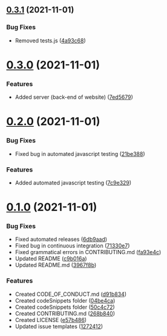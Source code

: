 ## [0.3.1](https://github.com/mitheelgajare/snippets/compare/v0.3.0...v0.3.1) (2021-11-01)


### Bug Fixes

* Removed tests.js ([4a93c68](https://github.com/mitheelgajare/snippets/commit/4a93c68d694a6a28845c435ae6a10d673a90e04e))



# [0.3.0](https://github.com/mitheelgajare/snippets/compare/v0.2.0...v0.3.0) (2021-11-01)


### Features

* Added server (back-end of website) ([7ed5679](https://github.com/mitheelgajare/snippets/commit/7ed5679cc107276cb367499f4e0a2d9b783a62cc))



# [0.2.0](https://github.com/mitheelgajare/snippets/compare/v0.1.0...v0.2.0) (2021-11-01)


### Bug Fixes

* Fixed bug in automated javascript testing ([21be388](https://github.com/mitheelgajare/snippets/commit/21be388b34c823f228fc651bda56a67d0e7f9504))


### Features

* Added automated javascript testing ([7c9e329](https://github.com/mitheelgajare/snippets/commit/7c9e3298eb922ebcc160fff837df6e09f4e6ad13))



# [0.1.0](https://github.com/mitheelgajare/snippets/compare/3967f8b5ce87dcd1c6e43b773d638556de43f960...v0.1.0) (2021-11-01)


### Bug Fixes

* Fixed automated releases ([6db9aad](https://github.com/mitheelgajare/snippets/commit/6db9aad31134aa13a434dba8a83b941560664ed5))
* Fixed bug in continuous integration ([71330e7](https://github.com/mitheelgajare/snippets/commit/71330e78545e42b454561b0db853965e1a09f519))
* Fixed grammatical errors in CONTRIBUTING.md ([fa93e4c](https://github.com/mitheelgajare/snippets/commit/fa93e4cb0ab16c32eb6344cb339b2993e7f87096))
* Updated README ([c9b016a](https://github.com/mitheelgajare/snippets/commit/c9b016acf7a49891479a85336acd2559a6a4afba))
* Updated README.md ([3967f8b](https://github.com/mitheelgajare/snippets/commit/3967f8b5ce87dcd1c6e43b773d638556de43f960))


### Features

* Created CODE_OF_CONDUCT.md ([d91b834](https://github.com/mitheelgajare/snippets/commit/d91b834ac119ed07dc922c9ce0de062f6a3035f0))
* Created codeSnippets folder ([04be4ca](https://github.com/mitheelgajare/snippets/commit/04be4ca01c6f8d35e598d922600f0b919a7a0f8a))
* Created codeSnippets folder ([50c4c72](https://github.com/mitheelgajare/snippets/commit/50c4c721e58f6ca73b8ea6ec78da5f8546b92efe))
* Created CONTRIBUTING.md ([268b840](https://github.com/mitheelgajare/snippets/commit/268b8406a8c03528ee9e5b27dcc8ba87f17df962))
* Created LICENSE ([e57b486](https://github.com/mitheelgajare/snippets/commit/e57b4861e35fbede8a0be927aecf5ee73ad0042c))
* Updated issue templates ([1272412](https://github.com/mitheelgajare/snippets/commit/1272412d5ee16d352130a1e04df18720389b5200))




